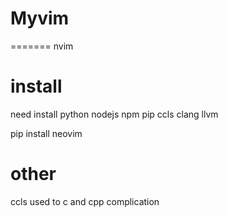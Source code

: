 # Myvim
=======
 nvim
 # install

 need install python nodejs npm pip ccls clang llvm
 
 pip install neovim
 
 # other

 ccls used to c and cpp complication 
 
